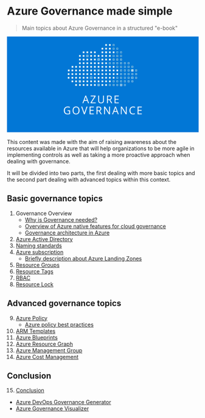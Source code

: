 # Azure Governance made simple
>Main topics about Azure Governance in a structured "e-book"

![azure_governance](/images/azure_governance.png)

This content was made with the aim of raising awareness about the resources available in Azure that will help organizations to be more agile in implementing controls as well as taking a more proactive approach when dealing with governance.

It will be divided into two parts, the first dealing with more basic topics and the second part dealing with advanced topics within this context.


## Basic governance topics

1. Governance Overview
   * [Why is Governance needed?](guide/governance-needed.md)
   * [Overview of Azure native features for cloud governance](guide/overview-native-features.md)
   * [Governance architecture in Azure](guide/governance-architecture.md)
2. [Azure Active Directory](guide/aad.md)
3. [Naming standards](guide/naming.md)
4. [Azure subscription](guide/subscription.md)
   * [Briefly description about Azure Landing Zones](guide/subscription.md#briefly-description-about-azure-landing-zones)
6. [Resource Groups](guide/resource-groups.md)
7. [Resource Tags](guide/resource-tags.md)
8. [RBAC](guide/rbac.md)
9. [Resource Lock](guide/resource-lock.md)

## Advanced governance topics

9. [Azure Policy](guide/policy.md)
   * [Azure policy best practices](guide/policy-best-practices.md)
10. [ARM Templates](guide/arm.md)
11. [Azure Blueprints](guide/blueprints.md)
12. [Azure Resource Graph](guide/resource-graph.md)
13. [Azure Management Group](guide/management-group.md)
14. [Azure Cost Management](guide/cost-management.md)

## Conclusion

15. [Conclusion](guide/conclusion.md)
* [Azure DevOps Governance Generator](guide/conclusion.md#azure-devops-governance-generator)
* [Azure Governance Visualizer](guide/conclusion.md#azure-governance-visualizer)
